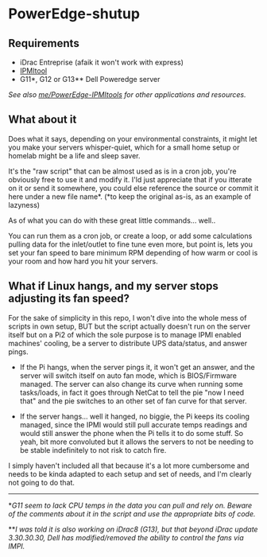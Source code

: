 # PowerEdge-shutup

## Requirements
- iDrac Entreprise (afaik it won't work with express)
- [IPMItool](https://github.com/ipmitool/ipmitool)
- G11*, G12 or G13** Dell Poweredge server

*See also [me/PowerEdge-IPMItools](https://github.com/White-Raven/PowerEdge-IPMItools) for other applications and resources.*

## What about it
Does what it says, depending on your environmental constraints, it might let you make your servers whisper-quiet, which for a small home setup or homelab might be a life and sleep saver. 

It's the "raw script" that can be almost used as is in a cron job, you're obviously free to use it and modify it.
I'ld just appreciate that if you itterate on it or send it somewhere, you could else reference the source or commit it here under a new file name*.
(*to keep the original as-is, as an example of lazyness)

As of what you can do with these great little commands... well..

You can run them as a cron job, or create a loop, or add some calculations pulling data for the inlet/outlet to fine tune even more, but point is, lets you set your fan speed to bare minimum RPM depending of how warm or cool is your room and how hard you hit your servers.



## What if Linux hangs, and my server stops adjusting its fan speed?

For the sake of simplicity in this repo, I won't dive into the whole mess of scripts in own setup, BUT
but the script actually doesn't run on the server itself but on a Pi2 of which the sole purpose is to manage IPMI enabled machines' cooling, be a server to distribute UPS data/status, and answer pings.

- If the Pi hangs, when the server pings it, it won't get an answer, and the server will switch itself on auto fan mode, which is BIOS/Firmware managed.
The server can also change its curve when running some tasks/loads, in fact it goes through NetCat to tell the pie "now I need that" and the pie switches to an other set of fan curve for that server.

- If the server hangs... well it hanged, no biggie, the Pi keeps its cooling managed, since the IPMI would still pull accurate temps readings and would still answer the phone when the Pi tells it to do some stuff.
So yeah, bit more convoluted but it allows the servers to not be needing to be stable indefinitely to not risk to catch fire.

I simply haven't included all that because it's a lot more cumbersome and needs to be kinda adapted to each setup and set of needs, and I'm clearly not going to do that.


----------------
*_G11 seem to lack CPU temps in the data you can pull and rely on. Beware of the comments about it in the script and use the appropriate bits of code._

**_I was told it is also working on iDrac8 (G13), but that beyond iDrac update 3.30.30.30, Dell has modified/removed the ability to control the fans via IMPI._
